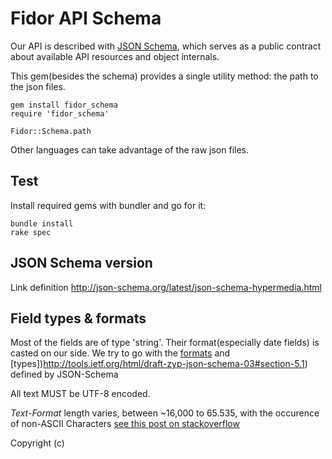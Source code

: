 # Fidor API Schema

Our API is described with [JSON Schema](http://json-schema.org), which serves
as a public contract about available API resources and object internals.

This gem(besides the schema) provides a single utility method: the path to the
json files.

    gem install fidor_schema
    require 'fidor_schema'

    Fidor::Schema.path

Other languages can take advantage of the raw json files.

## Test

Install required gems with bundler and go for it:

    bundle install
    rake spec

## JSON Schema version

Link definition
http://json-schema.org/latest/json-schema-hypermedia.html

## Field types & formats

Most of the fields are of type 'string'. Their format(especially date fields)
is casted on our side. We try to go with the [formats](http://tools.ietf.org/html/draft-zyp-json-schema-03#section-5.23) and [types])http://tools.ietf.org/html/draft-zyp-json-schema-03#section-5.1) defined by JSON-Schema

All text MUST be UTF-8 encoded.

*Text-Format* length varies, between ~16,000 to 65.535, with the occurence of non-ASCII Characters [see this post on stackoverflow](http://stackoverflow.com/questions/4420164/how-much-utf-8-text-fits-in-a-mysql-text-field)



Copyright (c)
